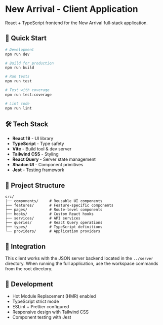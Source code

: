 # New Arrival - Client Application

React + TypeScript frontend for the New Arrival full-stack application.

## 🚀 Quick Start

```bash
# Development
npm run dev

# Build for production
npm run build

# Run tests
npm run test

# Test with coverage
npm run test:coverage

# Lint code
npm run lint
```

## 🛠️ Tech Stack

- **React 19** - UI library
- **TypeScript** - Type safety
- **Vite** - Build tool & dev server
- **Tailwind CSS** - Styling
- **React Query** - Server state management
- **Shadcn UI** - Component primitives
- **Jest** - Testing framework

## 📁 Project Structure

```
src/
├── components/     # Reusable UI components
├── features/       # Feature-specific components
├── pages/          # Route-level components
├── hooks/          # Custom React hooks
├── services/       # API services
├── queries/        # React Query operations
├── types/          # TypeScript definitions
└── providers/      # Application providers
```

## 🔗 Integration

This client works with the JSON server backend located in the `../server` directory. When running the full application, use the workspace commands from the root directory.

## 📱 Development

- Hot Module Replacement (HMR) enabled
- TypeScript strict mode
- ESLint + Prettier configured
- Responsive design with Tailwind CSS
- Component testing with Jest
